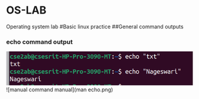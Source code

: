 # OS-LAB
Operating system lab
#Basic linux practice
##General command outputs
### echo command output
![echo command output](echo.png)
![manual command manual](man echo.png)
